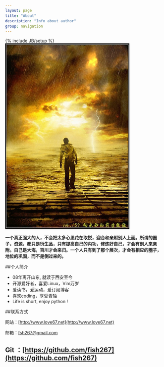 ```yaml
---
layout: page
title: "About"
description: "Info about author"
group: navigation
---
```

{% include JB/setup %}
![](https://github.com/fish267/fish267.github.com/raw/master/assets/images/face.jpg)


<b>一个真正强大的人，不会把太多心思花在取悦，迎合和亲附别人上面。所谓的圈子，资源，都只是衍生品，只有提高自己的内功，修炼好自己，才会有别人来亲附。自己是大海，百川才会来归。一个人只有到了那个层次，才会有相应的圈子，地位的巩固，而不是倒过来的。</b>

##个人简介

+ 08年离开山东, 就读于西安至今
+ 开源爱好者，喜爱Linux，Vim万岁
+ 爱读书，爱运动，爱订阅博客
+ 喜欢coding，享受青轴
+ Life is short, enjoy python !

##联系方式

网站：[http://www.love67.net](http://www.love67.net)

邮箱：[fsh267@gmail.com](mailto:'fsh67@gmail.com')
	
Git ：[https://github.com/fish267](https://github.com/fish267)
----

